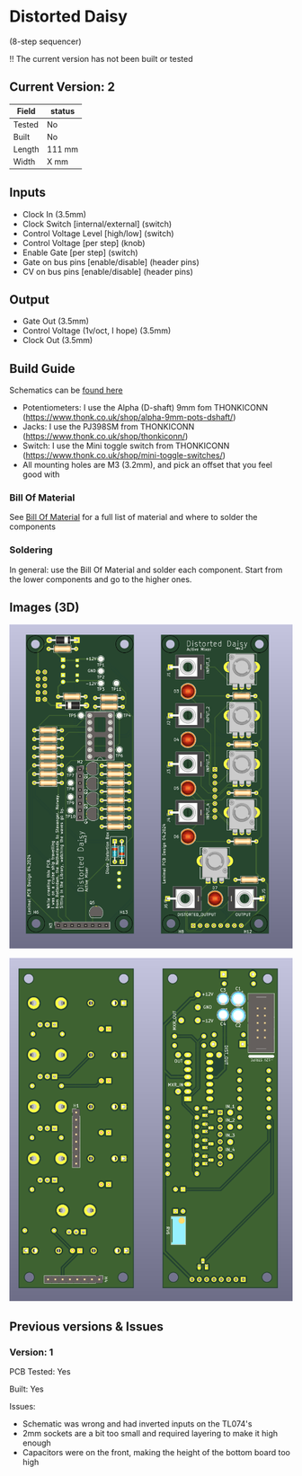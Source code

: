 # Distorted Daisy
(8-step sequencer)

!! The current version has not been built or tested


## Current Version: 2

| Field  | status |
|--------|--------|
| Tested | No     |
| Built  | No     |
| Length | 111 mm |
| Width  | X mm   |

## Inputs

- Clock In (3.5mm)
- Clock Switch [internal/external] (switch)
- Control Voltage Level [high/low] (switch)
- Control Voltage [per step] (knob)
- Enable Gate [per step] (switch)
- Gate on bus pins [enable/disable] (header pins)
- CV on bus pins [enable/disable] (header pins)

## Output

- Gate Out (3.5mm)
- Control Voltage (1v/oct, I hope) (3.5mm)
- Clock Out (3.5mm)

## Build Guide

Schematics can be [found here](./img/distorted_daisy_schematic_a3.pdf)

- Potentiometers: I use the Alpha (D-shaft) 9mm fom THONKICONN (https://www.thonk.co.uk/shop/alpha-9mm-pots-dshaft/)
- Jacks: I use the PJ398SM from THONKICONN (https://www.thonk.co.uk/shop/thonkiconn/)
- Switch: I use the Mini toggle switch from THONKICONN (https://www.thonk.co.uk/shop/mini-toggle-switches/)
- All mounting holes are M3 (3.2mm), and pick an offset that you feel good with

### Bill Of Material

See [Bill Of Material](./BOM.csv) for a full list of material and where to solder the components

### Soldering

In general: use the Bill Of Material and solder each component. Start from the lower components and go to the higher ones.


## Images (3D)

![Front Panel](./img/distorted_daisy_3D_front.png)

![Back Panel](./img/distorted_daisy_3D_back.png)


## Previous versions & Issues

### Version: 1
PCB Tested: Yes

Built: Yes

Issues:
- Schematic was wrong and had inverted inputs on the TL074's
- 2mm sockets are a bit too small and required layering to make it high enough
- Capacitors were on the front, making the height of the bottom board too high